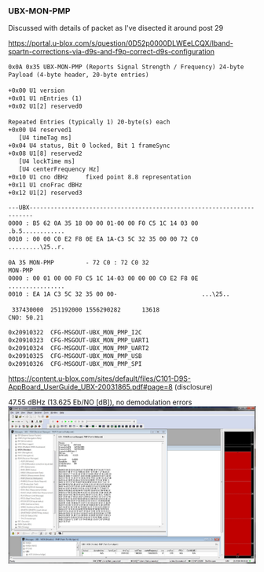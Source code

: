 ### UBX-MON-PMP

Discussed with details of packet as I've disected it around post 29

https://portal.u-blox.com/s/question/0D52p0000DLWEeLCQX/lband-spartn-corrections-via-d9s-and-f9p-correct-d9s-configuration

```
0x0A 0x35 UBX-MON-PMP (Reports Signal Strength / Frequency) 24-byte Payload (4-byte header, 20-byte entries)
 
+0x00 U1 version
+0x01 U1 nEntries (1)
+0x02 U1[2] reserved0
 
Repeated Entries (typically 1) 20-byte(s) each
+0x00 U4 reserved1
   [U4 timeTag ms]
+0x04 U4 status, Bit 0 locked, Bit 1 frameSync
+0x08 U1[8] reserved2
   [U4 lockTime ms]
   [U4 centerFrequency Hz]
+0x10 U1 cno dBHz     fixed point 8.8 representation
+0x11 U1 cnoFrac dBHz
+0x12 U1[2] reserved3
```
```
---UBX-----------------------------------------------------------------------
0000 : B5 62 0A 35 18 00 00 01-00 00 F0 C5 1C 14 03 00 .b.5............
0010 : 00 00 C0 E2 F8 0E EA 1A-C3 5C 32 35 00 00 72 C0 .........\25..r.

0A 35 MON-PMP         - 72 C0 : 72 C0 32
MON-PMP
0000 : 00 01 00 00 F0 C5 1C 14-03 00 00 00 C0 E2 F8 0E ................
0010 : EA 1A C3 5C 32 35 00 00-                        ...\25..

 337430000  251192000 1556290282      13618
CNO: 50.21
```
```
0x20910322  CFG-MSGOUT-UBX_MON_PMP_I2C
0x20910323  CFG-MSGOUT-UBX_MON_PMP_UART1
0x20910324  CFG-MSGOUT-UBX_MON_PMP_UART2
0x20910325  CFG-MSGOUT-UBX_MON_PMP_USB
0x20910326  CFG-MSGOUT-UBX_MON_PMP_SPI
```
https://content.u-blox.com/sites/default/files/C101-D9S-AppBoard_UserGuide_UBX-20031865.pdf#page=8 (disclosure)

47.55 dBHz (13.625 Eb/NO [dB]), no demodulation errors
![alt text](neo_d9s_004.jpg?raw=true)
